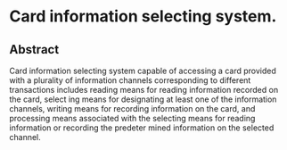 # Card information selecting system.

## Abstract
Card information selecting system capable of accessing a card provided with a plurality of information channels corresponding to different transactions includes reading means for reading information recorded on the card, select ing means for designating at least one of the information channels, writing means for recording information on the card, and processing means associated with the selecting means for reading information or recording the predeter mined information on the selected channel.